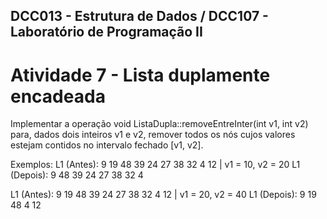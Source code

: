 ## DCC013 - Estrutura de Dados / DCC107 - Laboratório de Programação II
# Atividade 7 - Lista duplamente encadeada

Implementar a operação void ListaDupla::removeEntreInter(int v1, int v2) para, dados dois inteiros v1 e v2, remover todos os nós cujos valores estejam contidos no intervalo fechado [v1, v2]. 

Exemplos:
L1 (Antes): 9 19 48 39 24 27 38 32 4 12 | v1 = 10, v2 = 20
L1 (Depois): 9 48 39 24 27 38 32 4

L1 (Antes): 9 19 48 39 24 27 38 32 4 12 | v1 = 20, v2 = 40
L1 (Depois): 9 19 48 4 12


